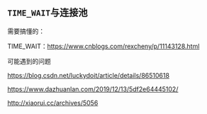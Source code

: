 ## `TIME_WAIT`与连接池













需要搞懂的：

TIME_WAIT：https://www.cnblogs.com/rexcheny/p/11143128.html

可能遇到的问题

https://blog.csdn.net/luckydoit/article/details/86510618

https://www.dazhuanlan.com/2019/12/13/5df2e64445102/

http://xiaorui.cc/archives/5056

